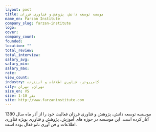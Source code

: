 ```yaml
---
layout: post
title: موسسه توسعه دانش، پژوهش و فناوری فرزان
name_en: Farzan Institute
company_slug: farzan-institute
logo: 
cover: 
company_count:
founded:
location: ""
total_review: 
total_interview: 
salary_avg: 
salary_min: 
salary_max: 
rate: 
view_count: 
industry: کامپیوتر، فناوری اطلاعات و اینترنت
city: تهران, تهران
size_en: VS
size: 1-10 نفر
site: http://www.farzaninstitute.com
---
```


موسسه توسعه دانش، پژوهش و فناوری فرزان فعالیت خود را از آذر ماه سال 1380 آغاز کرده است. این موسسه در حوزه های آموزش، پژوهش و فناوری بویژه فناوری اطلاعات و فن آوری نانو فعال بوده است.
